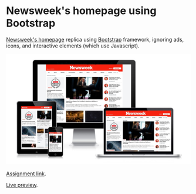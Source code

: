 # Newsweek's homepage using Bootstrap

[Newsweek's homepage](https://www.newsweek.com/) replica using [Bootstrap](https://getbootstrap.com/) framework, ignoring ads, icons, and interactive elements (which use Javascript).

![screenshot](screenshot.jpg)

[Assignment link](https://www.theodinproject.com/courses/html5-and-css3/lessons/using-bootstrap).

[Live preview](https://mauriciorobayo.github.io/Newsweek-homepage-using-Bootstrap/).

